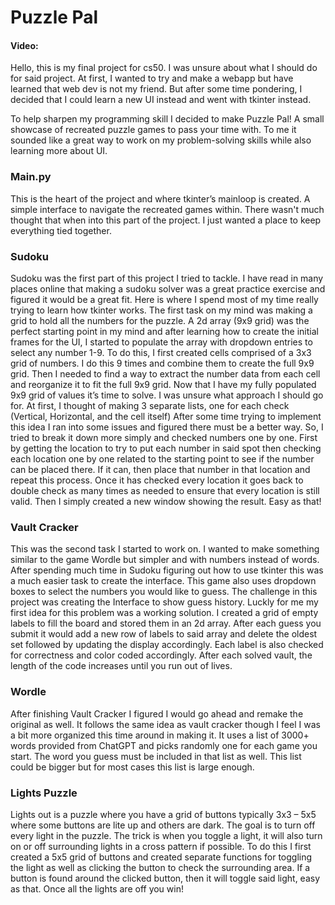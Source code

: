 # Puzzle Pal
#### Video: <url>

 Hello, this is my final project for cs50. I was unsure about what I should do for said project. At first, I wanted to try and make a webapp but have learned that web dev is not my friend. But after some time pondering, I decided that I could learn a new UI instead and went with tkinter instead.

To help sharpen my programming skill I decided to make Puzzle Pal! A small showcase of recreated puzzle games to pass your time with. To me it sounded like a great way to work on my problem-solving skills while also learning more about UI.

### Main.py
This is the heart of the project and where tkinter’s mainloop is created. A simple interface to navigate the recreated games within. There wasn't much thought that when into this part of the project. I just wanted a place to keep everything tied together.

### Sudoku
Sudoku was the first part of this project I tried to tackle. I have read in many places online that making a sudoku solver was a great practice exercise and figured it would be a great fit. Here is where I spend most of my time really trying to learn how tkinter works. The first task on my mind was making a grid to hold all the numbers for the puzzle.
A 2d array (9x9 grid) was the perfect starting point in my mind and after learning how to create the initial frames for the UI, I started to populate the array with dropdown entries to select any number 1-9. To do this, I first created cells comprised of a 3x3 grid of numbers. I do this 9 times and combine them to create the full 9x9 grid. Then I needed to find a way to extract the number data from each cell and reorganize it to fit the full 9x9 grid.
Now that I have my fully populated 9x9 grid of values it’s time to solve. I was unsure what approach I should go for. At first, I thought of making 3 separate lists, one for each check (Vertical, Horizontal, and the cell itself) After some time trying to implement this idea I ran into some issues and figured there must be a better way. So, I tried to break it down more simply and checked numbers one by one. First by getting the location to try to put each number in said spot then checking each location one by one related to the starting point to see if the number can be placed there. If it can, then place that number in that location and repeat this process. Once it has checked every location it goes back to double check as many times as needed to ensure that every location is still valid. Then I simply created a new window showing the result. Easy as that!

### Vault Cracker
This was the second task I started to work on. I wanted to make something similar to the game Wordle but simpler and with numbers instead of words. After spending much time in Sudoku figuring out how to use tkinter this was a much easier task to create the interface. This game also uses dropdown boxes to select the numbers you would like to guess. The challenge in this project was creating the Interface to show guess history. Luckly for me my first idea for this problem was a working solution. I created a grid of empty labels to fill the board and stored them in an 2d array. After each guess you submit it would add a new row of labels to said array and delete the oldest set followed by updating the display accordingly. Each label is also checked for correctness and color coded accordingly. After each solved vault, the length of the code increases until you run out of lives.

### Wordle
After finishing Vault Cracker I figured I would go ahead and remake the original as well. It follows the same idea as vault cracker though I feel I was a bit more organized this time around in making it. It uses a list of 3000+ words provided from ChatGPT and picks randomly one for each game you start. The word you guess must be included in that list as well. This list could be bigger but for most cases this list is large enough.

### Lights Puzzle
Lights out is a puzzle where you have a grid of buttons typically 3x3 – 5x5 where some buttons are lite up and others are dark. The goal is to turn off every light in the puzzle. The trick is when you toggle a light, it will also turn on or off surrounding lights in a cross pattern if possible. To do this I first created a 5x5 grid of buttons and created separate functions for toggling the light as well as clicking the button to check the surrounding area. If a button is found around the clicked button, then it will toggle said light, easy as that. Once all the lights are off you win!
